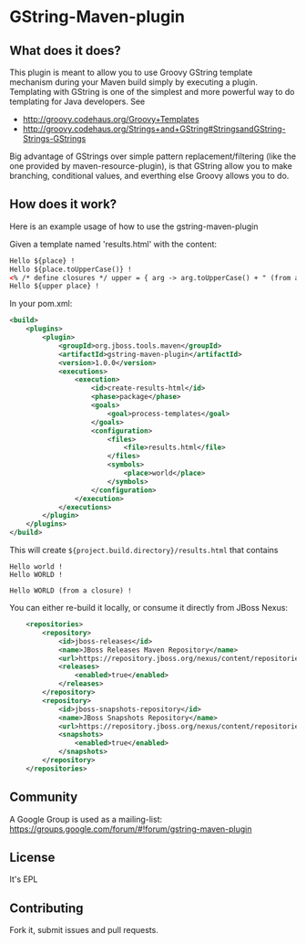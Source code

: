 # GString-Maven-plugin

## What does it does?

This plugin is meant to allow you to use Groovy GString template mechanism during your Maven build simply by executing a plugin. Templating with GString is one of the simplest and more powerful way to do templating for Java developers. See
* http://groovy.codehaus.org/Groovy+Templates
* http://groovy.codehaus.org/Strings+and+GString#StringsandGString-Strings-GStrings

Big advantage of GStrings over simple pattern replacement/filtering (like the one provided by maven-resource-plugin), is that GString allow you to make branching, conditional values, and everthing else Groovy allows you to do.

## How does it work?

Here is an example usage of how to use the gstring-maven-plugin

Given a template named 'results.html' with the content:

```xml
Hello ${place} !
Hello ${place.toUpperCase()} !
<% /* define closures */ upper = { arg -> arg.toUpperCase() + " (from a closure)" } %>
Hello ${upper place} !
```

In your pom.xml:

```xml
<build>
	<plugins>
		<plugin>
			<groupId>org.jboss.tools.maven</groupId>
			<artifactId>gstring-maven-plugin</artifactId>
			<version>1.0.0</version>
			<executions>
				<execution>
					<id>create-results-html</id>
					<phase>package</phase>
					<goals>
						<goal>process-templates</goal>
					</goals>
					<configuration>
						<files>
							<file>results.html</file>
						</files>
						<symbols>
							<place>world</place>
						</symbols>
					</configuration>
				</execution>
			</executions>
		</plugin>
	</plugins>
</build>
```

This will create `${project.build.directory}/results.html` that contains

```
Hello world !
Hello WORLD !

Hello WORLD (from a closure) !
```

You can either re-build it locally, or consume it directly from JBoss Nexus:
```xml
	<repositories>
		<repository>
			<id>jboss-releases</id>
			<name>JBoss Releases Maven Repository</name>
			<url>https://repository.jboss.org/nexus/content/repositories/releases/</url>
			<releases>
				<enabled>true</enabled>
			</releases>
		</repository>
		<repository>
			<id>jboss-snapshots-repository</id>
			<name>JBoss Snapshots Repository</name>
			<url>https://repository.jboss.org/nexus/content/repositories/snapshots/</url>
			<snapshots>
				<enabled>true</enabled>
			</snapshots>
		</repository>
	</repositories>
```

## Community

A Google Group is used as a mailing-list: https://groups.google.com/forum/#!forum/gstring-maven-plugin

## License

It's EPL

## Contributing

Fork it, submit issues and pull requests.

